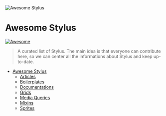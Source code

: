 <img src="https://rawgit.com/diogomoretti/awesome-stylus/master/logo.svg" alt="Awesome Stylus">

# Awesome Stylus 

[![Awesome](https://cdn.rawgit.com/sindresorhus/awesome/d7305f38d29fed78fa85652e3a63e154dd8e8829/media/badge.svg)](https://github.com/sindresorhus/awesome)

> A curated list of Stylus. The main idea is that everyone can contribute here, so we can center all the informations about Stylus and keep up-to-date.

- [Awesome Stylus](#awesome-stylus)
  - [Articles](topics/articles.md)
  - [Boilerplates](topics/boilerplates.md)
  - [Documentations](topics/documentations.md)
  - [Grids](topics/grids.md)
  - [Media Queries](topics/media-queries.md)
  - [Mixins](topics/mixins.md) 
  - [Sprites](topics/sprites.md)
